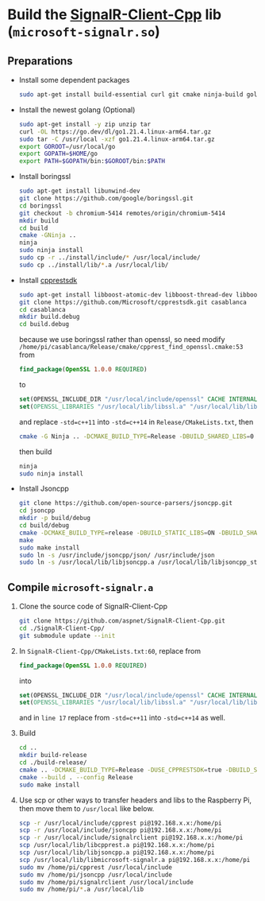 # Build the [SignalR-Client-Cpp](https://github.com/aspnet/SignalR-Client-Cpp) lib (`microsoft-signalr.so`)
## Preparations
* Install some dependent packages
    ```bash
    sudo apt-get install build-essential curl git cmake ninja-build golang libpcre3-dev zlib1g-dev
    ```
* Install the newest golang (Optional)
    ```bash
    sudo apt-get install -y zip unzip tar
    curl -OL https://go.dev/dl/go1.21.4.linux-arm64.tar.gz
    sudo tar -C /usr/local -xzf go1.21.4.linux-arm64.tar.gz
    export GOROOT=/usr/local/go
    export GOPATH=$HOME/go
    export PATH=$GOPATH/bin:$GOROOT/bin:$PATH
    ```

* Install boringssl
    ```bash
    sudo apt-get install libunwind-dev
    git clone https://github.com/google/boringssl.git
    cd boringssl
    git checkout -b chromium-5414 remotes/origin/chromium-5414
    mkdir build
    cd build
    cmake -GNinja ..
    ninja
    sudo ninja install
    sudo cp -r ../install/include/* /usr/local/include/
    sudo cp ../install/lib/*.a /usr/local/lib/
    ```
*  Install [cpprestsdk](https://github.com/Microsoft/cpprestsdk/wiki/How-to-build-for-Linux)
    ```bash
    sudo apt-get install libboost-atomic-dev libboost-thread-dev libboost-system-dev libboost-date-time-dev libboost-regex-dev libboost-filesystem-dev libboost-random-dev libboost-chrono-dev libboost-serialization-dev libwebsocketpp-dev
    git clone https://github.com/Microsoft/cpprestsdk.git casablanca
    cd casablanca
    mkdir build.debug
    cd build.debug
    ```
    because we use boringssl rather than openssl, so need modify `/home/pi/casablanca/Release/cmake/cpprest_find_openssl.cmake:53` from
    ```cmake
    find_package(OpenSSL 1.0.0 REQUIRED)
    ```
    to
    ```cmake
    set(OPENSSL_INCLUDE_DIR "/usr/local/include/openssl" CACHE INTERNAL "")
    set(OPENSSL_LIBRARIES "/usr/local/lib/libssl.a" "/usr/local/lib/libcrypto.a" CACHE INTERNAL "")
    ```
    and replace `-std=c++11` into `-std=c++14` in `Release/CMakeLists.txt`, then
    ``` bash
    cmake -G Ninja .. -DCMAKE_BUILD_TYPE=Release -DBUILD_SHARED_LIBS=0 -DWERROR=0
    ```
    then build
    ``` bash
    ninja
    sudo ninja install
    ```
* Install Jsoncpp
    ```bash
    git clone https://github.com/open-source-parsers/jsoncpp.git
    cd jsoncpp
    mkdir -p build/debug
    cd build/debug
    cmake -DCMAKE_BUILD_TYPE=release -DBUILD_STATIC_LIBS=ON -DBUILD_SHARED_LIBS=OFF -DCMAKE_INSTALL_INCLUDEDIR=include/jsoncpp -DARCHIVE_INSTALL_DIR=. -G "Unix Makefiles" ../..
    make
    sudo make install
    sudo ln -s /usr/include/jsoncpp/json/ /usr/include/json
    sudo ln -s /usr/local/lib/libjsoncpp.a /usr/local/lib/libjsoncpp_static.a
    ```

## Compile `microsoft-signalr.a`
1. Clone the source code of SignalR-Client-Cpp
    ```bash
    git clone https://github.com/aspnet/SignalR-Client-Cpp.git
    cd ./SignalR-Client-Cpp/
    git submodule update --init
    ```
2. In `SignalR-Client-Cpp/CMakeLists.txt:60`, replace from
    ```cmake
    find_package(OpenSSL 1.0.0 REQUIRED)
    ```
    into
    ```cmake
    set(OPENSSL_INCLUDE_DIR "/usr/local/include/openssl" CACHE INTERNAL "")
    set(OPENSSL_LIBRARIES "/usr/local/lib/libssl.a" "/usr/local/lib/libcrypto.a" CACHE INTERNAL "")
    ```
    and in `line 17` replace from `-std=c++11` into `-std=c++14` as well.
3. Build
    ``` bash
    cd ..
    mkdir build-release
    cd ./build-release/
    cmake .. -DCMAKE_BUILD_TYPE=Release -DUSE_CPPRESTSDK=true -DBUILD_SHARED_LIBS=0
    cmake --build . --config Release
    sudo make install
    ```

4. Use scp or other ways to transfer headers and libs to the Raspberry Pi, then move them to `/usr/local` like below.
    ```bash
    scp -r /usr/local/include/cpprest pi@192.168.x.x:/home/pi
    scp -r /usr/local/include/jsoncpp pi@192.168.x.x:/home/pi
    scp -r /usr/local/include/signalrclient pi@192.168.x.x:/home/pi
    scp /usr/local/lib/libcpprest.a pi@192.168.x.x:/home/pi
    scp /usr/local/lib/libjsoncpp.a pi@192.168.x.x:/home/pi 
    scp /usr/local/lib/libmicrosoft-signalr.a pi@192.168.x.x:/home/pi
    sudo mv /home/pi/cpprest /usr/local/include
    sudo mv /home/pi/jsoncpp /usr/local/include
    sudo mv /home/pi/signalrclient /usr/local/include
    sudo mv /home/pi/*.a /usr/local/lib
    ```

